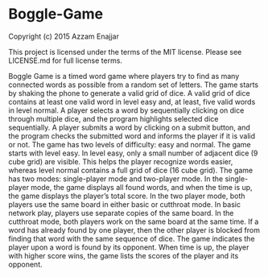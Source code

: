 # Boggle-Game
Copyright (c) 2015 Azzam Enajjar

This project is licensed under the terms of the MIT license. Please see LICENSE.md for full license terms.

Boggle Game is a timed word game where players try to find as many connected words as possible from a random set of letters. The game starts by shaking the phone to generate a valid grid of dice. A valid grid of dice contains at least one valid word in level easy and, at least, five valid words in level normal. A player selects a word by sequentially clicking on dice through multiple dice, and the program highlights selected dice sequentially. A player submits a word by clicking on a submit button, and the program checks the submitted word and informs the player if it is valid or not.
The game has two levels of difficulty: easy and normal. The game starts with level easy. In level easy, only a small number of adjacent dice (9 cube grid) are visible. This helps the player recognize words easier, whereas level normal contains a full grid of dice (16 cube grid).
The game has two modes: single-player mode and two-player mode. In the single-player mode, the game displays all found words, and when the time is up, the game displays the player’s total score. In the two player mode, both players use the same board in either basic or cutthroat mode. In basic network play, players use separate copies of the same board. In the cutthroat mode, both players work on the same board at the same time. If a word has already found by one player, then the other player is blocked from finding that word with the same sequence of dice. The game indicates the player upon a word is found by its opponent. When time is up, the player with higher score wins, the game lists the scores of the player and its opponent.
